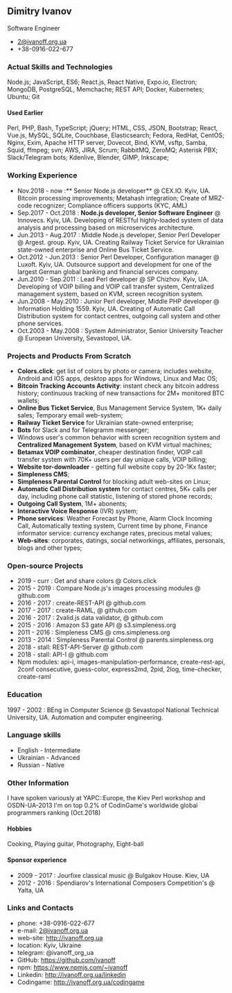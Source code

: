 ## Dimitry Ivanov

Software Engineer

- 2@ivanoff.org.ua
- +38-0916-022-677

### Actual Skills and Technologies
Node.js; JavaScript, ES6; React.js, React Native, Expo.io, Electron; MongoDB, PostgreSQL, Memchache; REST API; Docker, Kubernetes; Ubuntu; Git

#### Used Earlier
Perl, PHP, Bash, TypeScript; jQuery; HTML, CSS, JSON, Bootstrap; React, Vue.js, MySQL, SQLite, Couchbase, Elasticsearch; Fedora, RedHat, CentOS; Nginx, Exim, Apache HTTP server, Dovecot, Bind, KVM, vsftp, Samba, Squid, ffmpeg; svn; AWS, JIRA, Scrum; RabbitMQ, ZeroMQ; Asterisk PBX; Slack/Telegram bots; Kdenlive, Blender, GIMP, Inkscape;

### Working Experience
- Nov.2018 - now :** Senior Node.js developer** @ CEX.IO. Kyiv, UA. Bitcoin processing improvements; Metahash integration; Create of MRZ-code recognizer; Compliance officers supports (KYC, AML)
- Sep.2017 - Oct.2018 : **Node.js developer, Senior Software Engineer** @ Innovecs. Kyiv, UA. Developing of RESTful highly-loaded system of data analysis and processing based on microservices architecture.
- Jun.2013 - Aug.2017 : Middle Node.js developer, Senior Perl Developer @ Argest. group. Kyiv, UA. Creating Railway Ticket Service for Ukrainian state-owned enterprise and Online Bus Ticket Service.
- Oct.2012 - Jun.2013 : Senior Perl Developer, Configuration manager @ Luxoft. Kyiv, UA. Outsource support and development for one of the largest German global banking and financial services company.
- Jun.2010 - Sep.2011 : Lead Perl developer @ SP Chizhov. Kyiv, UA. Developing of VOIP billing and VOIP call transfer system, Centralized management system, based on KVM, screen recognition system.
- Jun.2008 - May.2010 : Junior Perl developer, Middle PHP developer @ Information Holding 1559. Kyiv, UA. Creating of Automatic Call Distribution system for contact centres, outgoing call system and other phone services.
- Oct.2003 - May.2008 : System Administrator, Senior University Teacher @ European University, Sevastopol, UA.

### Projects and Products From Scratch
- **Colors.click**: get list of colors by photo or camera; includes website, Android and IOS apps, desktop apps for Windows, Linux and Mac OS;
- **Bitcoin Tracking Accounts Activity**: instant check any bitcoin address history; continuous tracking of new transactions for 2M+ monitored BTC wallets;
- **Online Bus Ticket Service**, Bus Management Service System, 1K+ daily sales; Temporary email web-system;
- **Railway Ticket Service** for Ukrainian state-owned enterprise;
- **Bots** for Slack and for Telegramm messenger;
- Windows user's common behavior with screen recognition system and **Centralized Management System**, based on KVM virtual machines;
- **Betamax VOIP combinator**, cheaper destination finder, VOIP call transfer system with 70K+ users per day unique calls, VOIP billing;
- **Website tor-downloader** - getting full website copy by 20-1Kx faster;
- **Simpleness CMS**;
- **Simpleness Parental Control** for blocking adult web-sites on Linux;
- **Automatic Call Distribution system** for contact centres, 5K+ calls per day, including phone call statistic, listening of stored phone records;
- **Outgoing Call System**, 1M+ abonents;
- **Interactive Voice Response** (IVR) system;
- **Phone services**: Weather Forecast by Phone, Alarm Clock Incoming Call, Automatically texting system, Current time by phone, Finance informator service: currency exchange rates, precious metal values;
- **Web-sites**: corporates, datings, social networkings, affiliates, personals, blogs and other types;

### Open-source Projects
- 2019 - curr : Get and share colors @ Colors.click
- 2015 - 2019 : Compare Node.js's images processing modules @ github.com
- 2016 - 2017 : create-REST-API @ github.com
- 2017 - 2017 : create-RAML, @ github.com
- 2016 - 2017 : 2valid.js data validator, @ github.com
- 2015 - 2016 : Amazon S3 gate API @ s3.simpleness.org
- 2011 - 2016 : Simpleness CMS @ cms.simpleness.org
- 2013 - 2014 : Simpleness Parental Control @ parents.simpleness.org
- 2018 - stall: REST-API-Server @ github.com
- 2018 - stall: API-I @ github.com
- Npm modules: api-i, images-manipulation-performance, create-rest-api, 2conf consecutive, guess-color, express2md, 2pid, 2log, time-checker, create-raml

### Education
1997 - 2002 : BEng in Computer Science @ Sevastopol National Technical University, UA. Automation and computer engineering.

### Language skills
- English - Intermediate
- Ukrainian - Advanced
- Russian - Native

### Other Information

I have spoken variously at YAPC::Europe, the Kiev Perl workshop and OSDN-UA-2013
I'm on top 0.2% of CodinGame's worldwide global programmers ranking (Oct.2018)

#### Hobbies
Cooking, Playing guitar, Photography, Eight-ball

#### Sponsor experience
- 2009 - 2017 : Jourfixe classical music @ Bulgakov House. Kiev, UA
- 2012 - 2016 : Spendiarov's International Composers Competition's @ Yalta, UA

### Links and Contacts

- phone: +38-0916-022-677
- e-mail: 2@ivanoff.org.ua
- web-site: http://ivanoff.org.ua
- location: Kyiv, Ukraine
- telegram: @ivanoff_org_ua
- GitHub: https://github.com/ivanoff
- npm: https://www.npmjs.com/~ivanoff
- Linkedin: http://ivanoff.org.ua/linkedin
- Codingame: http://ivanoff.org.ua/codingame
